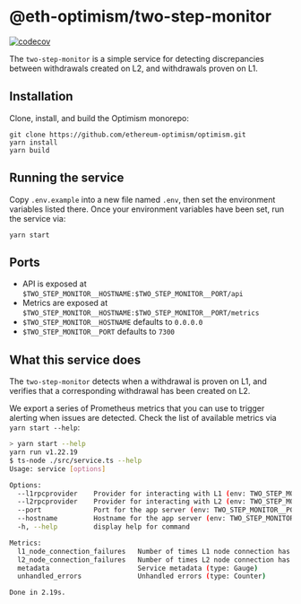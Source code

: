 # @eth-optimism/two-step-monitor

[![codecov](https://codecov.io/gh/ethereum-optimism/optimism/branch/develop/graph/badge.svg?token=0VTG7PG7YR&flag=two-step-monitor-tests)](https://codecov.io/gh/ethereum-optimism/optimism)

The `two-step-monitor` is a simple service for detecting discrepancies between withdrawals created on L2, and
withdrawals proven on L1.

## Installation

Clone, install, and build the Optimism monorepo:

```
git clone https://github.com/ethereum-optimism/optimism.git
yarn install
yarn build
```

## Running the service

Copy `.env.example` into a new file named `.env`, then set the environment variables listed there.
Once your environment variables have been set, run the service via:

```
yarn start
```

## Ports

- API is exposed at `$TWO_STEP_MONITOR__HOSTNAME:$TWO_STEP_MONITOR__PORT/api`
- Metrics are exposed at `$TWO_STEP_MONITOR__HOSTNAME:$TWO_STEP_MONITOR__PORT/metrics`
- `$TWO_STEP_MONITOR__HOSTNAME` defaults to `0.0.0.0`
- `$TWO_STEP_MONITOR__PORT` defaults to `7300`

## What this service does

The `two-step-monitor` detects when a withdrawal is proven on L1, and verifies that a corresponding withdrawal
has been created on L2.

We export a series of Prometheus metrics that you can use to trigger alerting when issues are detected.
Check the list of available metrics via `yarn start --help`:

```sh
> yarn start --help
yarn run v1.22.19
$ ts-node ./src/service.ts --help
Usage: service [options]

Options:
  --l1rpcprovider    Provider for interacting with L1 (env: TWO_STEP_MONITOR__L1_RPC_PROVIDER)
  --l2rpcprovider    Provider for interacting with L2 (env: TWO_STEP_MONITOR__L2_RPC_PROVIDER)
  --port             Port for the app server (env: TWO_STEP_MONITOR__PORT)
  --hostname         Hostname for the app server (env: TWO_STEP_MONITOR__HOSTNAME)
  -h, --help         display help for command

Metrics:
  l1_node_connection_failures   Number of times L1 node connection has failed (type: Gauge)
  l2_node_connection_failures   Number of times L2 node connection has failed (type: Gauge)
  metadata                      Service metadata (type: Gauge)
  unhandled_errors              Unhandled errors (type: Counter)

Done in 2.19s.
```
